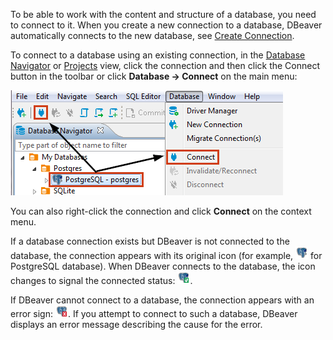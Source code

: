 To be able to work with the content and structure of a database, you need to connect to it. When you create a new connection to a database, DBeaver automatically connects to the new database, see [Create Connection](Create-Connection).

To connect to a database using an existing connection, in the [Database Navigator](Database-Navigator) or [Projects](Projects) view, click the connection and then click the Connect button in the toolbar or click **Database -> Connect** on the main menu:

![](images/ug/Connect-to-DB.png)

You can also right-click the connection and click **Connect** on the context menu.

If a database connection exists but DBeaver is not connected to the database, the connection appears with its original icon (for example, ![](images/ug/DB-icon-not-connected.png) for PostgreSQL database). When DBeaver connects to the database, the icon changes to signal the connected status: ![](images/ug/DB-icon-connected.png).

If DBeaver cannot connect to a database, the connection appears with an error sign: ![](images/ug/Connection-error-icon.png). If you attempt to connect to such a database, DBeaver displays an error message describing the cause for the error.
